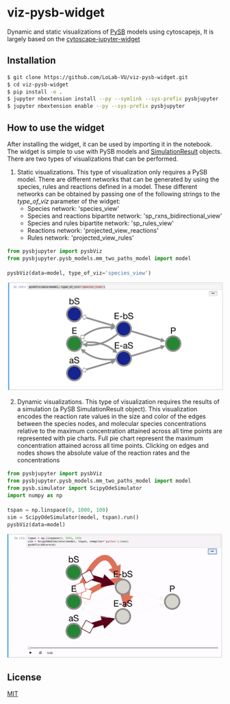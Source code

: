 # viz-pysb-widget
Dynamic and static visualizations of [PySB](http://pysb.org/) models using cytoscapejs, It is largely based on the 
[cytoscape-jupyter-widget](https://github.com/idekerlab/cytoscape-jupyter-widget)

## Installation
```bash
$ git clone https://github.com/LoLab-VU/viz-pysb-widget.git
$ cd viz-pysb-widget
$ pip install -e .
$ jupyter nbextension install --py --symlink --sys-prefix pysbjupyter
$ jupyter nbextension enable --py --sys-prefix pysbjupyter
```

## How to use the widget
After installing the widget, it can be used by importing it in the notebook. The widget is simple to use with PySB 
models and [SimulationResult](https://pysb.readthedocs.io/en/stable/modules/simulator.html#pysb.simulator.SimulationResult) 
objects. There are two types of visualizations that can be performed. 

1) Static visualizations. This type of visualization only requires a PySB model. There are different networks
that can be generated by using the species, rules and reactions defined in a model. These different networks
can be obtained by passing one of the following strings to the *type_of_viz* parameter of the widget:
    * Species network: 'species_view'
    * Species and reactions bipartite network: 'sp_rxns_bidirectional_view'
    * Species and rules bipartite network: 'sp_rules_view'
    * Reactions network: 'projected_view_reactions'
    * Rules network: 'projected_view_rules'
  

```python
from pysbjupyter import pysbViz
from pysbjupyter.pysb_models.mm_two_paths_model import model

pysbViz(data=model, type_of_viz='species_view')
```

![species_view](double_enzymatic_species.png)

2) Dynamic visualizations. This type of visualization requires the results of a simulation 
(a PySB SimulationResult object). This visualization encodes the reaction rate values in the size and color 
of the edges between the species nodes, and molecular species concentrations relative to the maximum
concentration attained across all time points are  represented with pie charts. Full pie chart represent 
the maximum concentration attained across all time points. Clicking on edges and nodes shows the
 absolute value of the reaction rates and the concentrations

```python
from pysbjupyter import pysbViz
from pysbjupyter.pysb_models.mm_two_paths_model import model
from pysb.simulator import ScipyOdeSimulator
import numpy as np

tspan = np.linspace(0, 1000, 100)
sim = ScipyOdeSimulator(model, tspan).run()
pysbViz(data=model)
```

![enzymatic_reaction](pysbViz.gif)

## License

[MIT](https://opensource.org/licenses/MIT)
